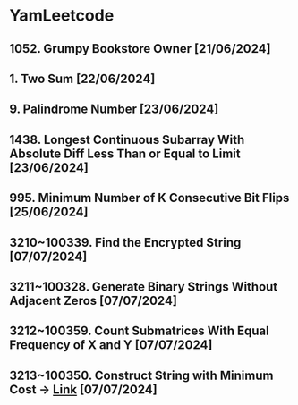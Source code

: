 # YamLeetcode

## 1052. Grumpy Bookstore Owner [21/06/2024]
## 1. Two Sum [22/06/2024]
## 9. Palindrome Number [23/06/2024]
## 1438. Longest Continuous Subarray With Absolute Diff Less Than or Equal to Limit [23/06/2024]
## 995. Minimum Number of K Consecutive Bit Flips [25/06/2024]
## 3210~100339. Find the Encrypted String [07/07/2024]
## 3211~100328. Generate Binary Strings Without Adjacent Zeros [07/07/2024]
## 3212~100359. Count Submatrices With Equal Frequency of X and Y [07/07/2024]
## 3213~100350. Construct String with Minimum Cost -> [Link](https://leetcode.com/problems/construct-string-with-minimum-cost/) [07/07/2024]